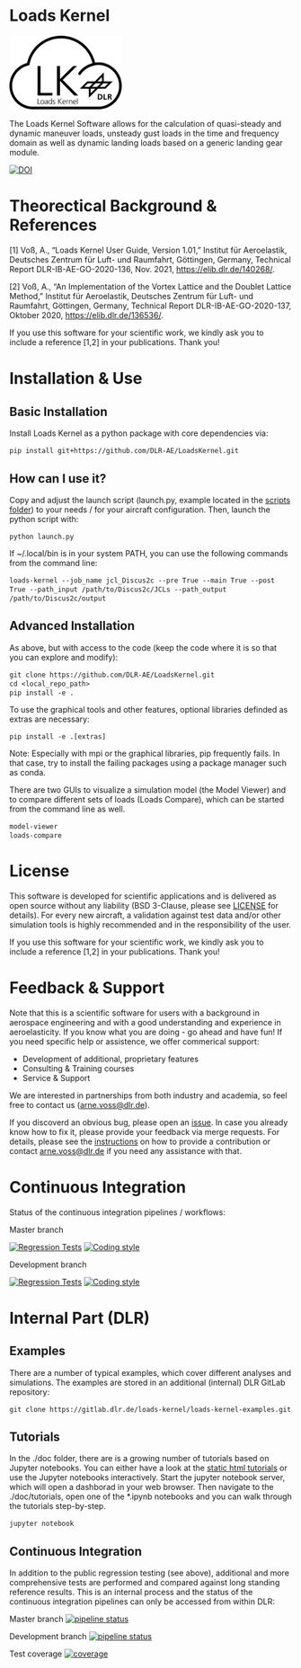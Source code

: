 # Loads Kernel

<p align="left">
<img width="200" src="./graphics/LK_logo2.png">
</p>

The Loads Kernel Software allows for the calculation of quasi-steady and dynamic maneuver loads, unsteady gust loads in the time and frequency domain as well as dynamic landing loads based on a generic landing gear module.

[![DOI](https://zenodo.org/badge/537500844.svg)](https://zenodo.org/badge/latestdoi/537500844)

# Theorectical Background & References

[1] Voß, A., “Loads Kernel User Guide, Version 1.01,” Institut für Aeroelastik, Deutsches Zentrum für Luft- und Raumfahrt, Göttingen, Germany, Technical Report DLR-IB-AE-GO-2020-136, Nov. 2021, https://elib.dlr.de/140268/.

[2] Voß, A., “An Implementation of the Vortex Lattice and the Doublet Lattice Method,” Institut für Aeroelastik, Deutsches Zentrum für Luft- und Raumfahrt, Göttingen, Germany, Technical Report DLR-IB-AE-GO-2020-137, Oktober 2020, https://elib.dlr.de/136536/.

If you use this software for your scientific work, we kindly ask you to include a reference [1,2] in your publications. Thank you!

# Installation & Use
## Basic Installation 
Install Loads Kernel as a python package with core dependencies via:

```
pip install git+https://github.com/DLR-AE/LoadsKernel.git
```

## How can I use it?

Copy and adjust the launch script (launch.py, example located in the [scripts folder](https://github.com/DLR-AE/LoadsKernel/tree/master/scripts)) to your needs / for your aircraft configuration. Then, launch the python script with:

```
python launch.py
```

If ~/.local/bin is in your system PATH, you can use the following commands from the command line:

```
loads-kernel --job_name jcl_Discus2c --pre True --main True --post True --path_input /path/to/Discus2c/JCLs --path_output /path/to/Discus2c/output
```

## Advanced Installation 

As above, but with access to the code (keep the code where it is so that you can explore and modify):

```
git clone https://github.com/DLR-AE/LoadsKernel.git
cd <local_repo_path>
pip install -e . 
```

To use the graphical tools and other features, optional libraries definded as extras are necessary:

```
pip install -e .[extras]
```

Note: Especially with mpi or the graphical libraries, pip frequently fails. In that case, try to install the failing packages using a
package manager such as conda.

There are two GUIs to visualize a simulation model (the Model Viewer) and to compare different sets of loads (Loads Compare), which can be started from the command line as well.

```
model-viewer
loads-compare
```

# License
This software is developed for scientific applications and is delivered as open source without any liability (BSD 3-Clause, please see [LICENSE](LICENSE) for details). For every new aircraft, a validation against test data and/or other simulation tools is highly recommended and in the responsibility of the user. 

If you use this software for your scientific work, we kindly ask you to include a reference [1,2] in your publications. Thank you!

# Feedback & Support
Note that this is a scientific software for users with a background in aerospace engineering and with a good understanding and experience in aeroelasticity. If you know what you are doing - go ahead and have fun! If you need specific help or assistence, we offer commerical support:
- Development of additional, proprietary features
- Consulting & Training courses
- Service & Support

We are interested in partnerships from both industry and academia, so feel free to contact us (arne.voss@dlr.de).

If you discoverd an obvious bug, please open an [issue](https://github.com/DLR-AE/LoadsKernel/issues). In case you already know how to fix it, please provide your feedback via merge requests. For details, please see the [instructions](CONTRIBUTING.md) on how to provide a contribution or contact arne.voss@dlr.de if you need any assistance with that.

# Continuous Integration
Status of the continuous integration pipelines / workflows:

Master branch 

[![Regression Tests](https://github.com/DLR-AE/LoadsKernel/actions/workflows/regression-tests.yml/badge.svg?branch=master)](https://github.com/DLR-AE/LoadsKernel/actions/workflows/regression-tests.yml)
[![Coding style](https://github.com/DLR-AE/LoadsKernel/actions/workflows/coding-style.yml/badge.svg?branch=master)](https://github.com/DLR-AE/LoadsKernel/actions/workflows/coding-style.yml)

Development branch 

[![Regression Tests](https://github.com/DLR-AE/LoadsKernel/actions/workflows/regression-tests.yml/badge.svg?branch=devel)](https://github.com/DLR-AE/LoadsKernel/actions/workflows/regression-tests.yml)
[![Coding style](https://github.com/DLR-AE/LoadsKernel/actions/workflows/coding-style.yml/badge.svg?branch=devel)](https://github.com/DLR-AE/LoadsKernel/actions/workflows/coding-style.yml)

# Internal Part (DLR)

## Examples
There are a number of typical examples, which cover different analyses and simulations. The examples are stored in an additional (internal) DLR GitLab repository:

```
git clone https://gitlab.dlr.de/loads-kernel/loads-kernel-examples.git
```

## Tutorials
In the ./doc folder, there are is a growing number of tutorials based on Jupyter notebooks. You can either have a look at the [static html tutorials](https://loads-kernel.pages.gitlab.dlr.de/loads-kernel/tutorials/) or use the Jupyter notebooks interactively. Start the jupyter notebook server, which will open a dashborad in your web browser. Then navigate to the ./doc/tutorials, open one of the *.ipynb notebooks and you can walk through the tutorials step-by-step.

```
jupyter notebook
```

## Continuous Integration
In addition to the public regression testing (see above), additional and more comprehensive tests are performed and compared against long standing reference results. This is an internal process and the status of the continuous integration pipelines can only be accessed from within DLR:

Master branch [![pipeline status](https://gitlab.dlr.de/loads-kernel/loads-kernel/badges/master/pipeline.svg)](https://gitlab.dlr.de/loads-kernel/loads-kernel/-/commits/master)

Development branch [![pipeline status](https://gitlab.dlr.de/loads-kernel/loads-kernel/badges/devel/pipeline.svg)](https://gitlab.dlr.de/loads-kernel/loads-kernel/-/commits/devel)

Test coverage [![coverage](https://gitlab.dlr.de/loads-kernel/loads-kernel/badges/master/coverage.svg)](https://loads-kernel.pages.gitlab.dlr.de/loads-kernel/coverage/)
